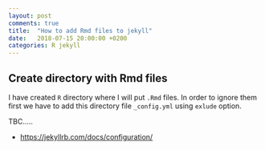 ```yaml
---
layout: post
comments: true
title:  "How to add Rmd files to jekyll"
date:   2018-07-15 20:00:00 +0200
categories: R jekyll
---
```


## Create directory with Rmd files

I have created `R` directory where I will put `.Rmd` files. In order to ignore them first
we have to add this directory file `_config.yml` using `exlude` option.


TBC.....

* <https://jekyllrb.com/docs/configuration/>
